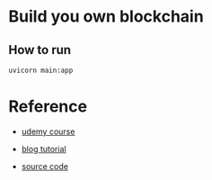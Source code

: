 # Build you own blockchain

## How to run

```sh
uvicorn main:app
```

# Reference

- [udemy course](https://www.udemy.com/course/build-blockchain/learn/lecture/9314302#overview)

- [blog tutorial](https://hackernoon.com/learn-blockchains-by-building-one-117428612f46)
- [source code](https://github.com/dvf/blockchain/blob/master/blockchain.py)
